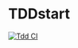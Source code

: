 # TDDstart
[![Tdd CI](https://github.com/krutakod/TDDstart/actions/workflows/gradle.yml/badge.svg)](https://github.com/krutakod/TDDstart/actions/workflows/gradle.yml)
